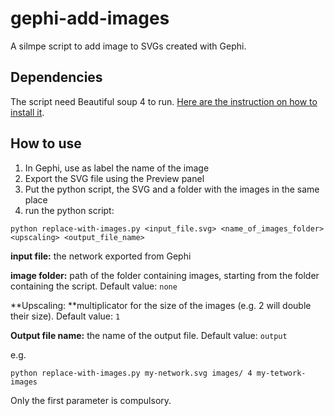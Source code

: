 # gephi-add-images
A silmpe script to add image to SVGs created with Gephi.

## Dependencies

The script need Beautiful soup 4 to run. [Here are the instruction on how to install it](https://www.crummy.com/software/BeautifulSoup/bs4/doc/).

## How to use

1. In Gephi, use as label the name of the image
2. Export the SVG file using the Preview panel
3. Put the python script, the SVG and a folder with the images in the same place
4. run the python script:

`python replace-with-images.py <input_file.svg> <name_of_images_folder> <upscaling> <output_file_name>`

**input file:** the network exported from Gephi

**image folder:** path of the folder containing images, starting from the folder containing the script. Default value: `none`

**Upscaling: **multiplicator for the size of the images (e.g. 2 will double their size). Default value: `1`

**Output file name:** the name of the output file. Default value: `output`

e.g.

`python replace-with-images.py my-network.svg images/ 4 my-tetwork-images`

Only the first parameter is compulsory.
